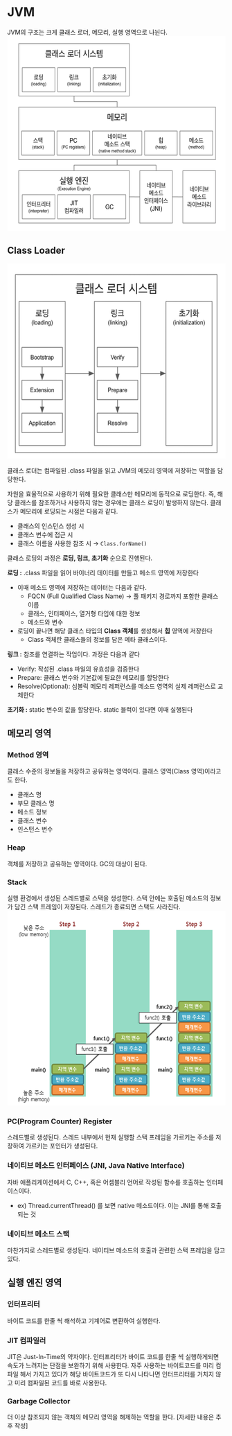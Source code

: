 # JVM

JVM의 구조는 크게 클래스 로더, 메모리, 실행 영역으로 나뉜다.
<img src="./img/jvm.png" width="700" height="450"/>

## Class Loader
<img src="./img/class_loader.png" width="700" height="450"/>

클래스 로더는 컴파일된 .class 파일을 읽고 JVM의 메모리 영역에 저장하는 역할을 담당한다. 

자원을 효율적으로 사용하기 위해 필요한 클래스만 메모리에 동적으로 로딩한다. 즉, 해당 클래스를 참조하거나 사용하지 않는 경우에는 클래스 로딩이 발생하지 않는다. 클래스가 메모리에 로딩되는 시점은 다음과 같다.

- 클래스의 인스턴스 생성 시
- 클래스 변수에 접근 시
- 클래스 이름을 사용한 참조 시 → `Class.forName()`

클래스 로딩의 과정은 **로딩, 링크, 초기화** 순으로 진행된다.

**로딩 :**  .class 파일을 읽어 바이너리 데이터를 만들고 메소드 영역에 저장한다

- 이때 메소드 영역에 저장하는 데이터는 다음과 같다.
    - FQCN (Full Qualified Class Name) → 풀 패키지 경로까지 포함한 클래스 이름
    - 클래스, 인터페이스, 열거형 타입에 대한 정보
    - 메소드와 변수
- 로딩이 끝나면 해당 클래스 타입의 **Class 객체**를 생성해서 **힙** 영역에 저장한다
    - Class 객체란 클래스들의 정보를 담은 메타 클래스이다.

**링크 :** 참조를 연결하는 작업이다. 과정은 다음과 같다

- Verify: 작성된 .class 파일의 유효성을 검증한다
- Prepare: 클래스 변수와 기본값에 필요한 메모리를 할당한다
- Resolve(Optional): 심볼릭 메모리 레퍼런스를 메소드 영역의 실제 레퍼런스로 교체한다

**초기화 :** static 변수의 값을 할당한다. static 블럭이 있다면 이때 실행된다

## 메모리 영역

### Method 영역 
클래스 수준의 정보들을 저장하고 공유하는 영역이다. 클래스 영역(Class 영역)이라고도 한다.

- 클래스 명
- 부모 클래스 명
- 메소드 정보
- 클래스 변수
- 인스턴스 변수

### Heap

객체를 저장하고 공유하는 영역이다. GC의 대상이 된다.

### Stack

실행 환경에서 생성된 스레드별로 스택을 생성한다. 스택 안에는 호출된 메소드의 정보가 담긴 스택 프레임이 저장된다. 스레드가 종료되면 스택도 사라진다.
<img src="./img/stack.png" width="700" height="450"/>

### PC(Program Counter) Register

스레드별로 생성된다. 스레드 내부에서 현재 실행할 스택 프레임을 가르키는 주소를 저장하여 가르키는 포인터가 생성된다.

### 네이티브 메소드 인터페이스 (JNI, Java Native Interface)

자바 애플리케이션에서 C, C++, 혹은 어셈블리 언어로 작성된 함수를 호출하는 인터페이스이다.

- ex) Thread.currentThread() 를 보면 native 메소드이다. 이는 JNI를 통해 호출되는 것

### 네이티브 메소드 스택

마찬가지로 스레드별로 생성된다. 네이티브 메소드의 호출과 관련한 스택 프레임을 담고 있다.

## 실행 엔진 영역

### 인터프리터

바이트 코드를 한줄 씩 해석하고 기계어로 변환하여 실행한다. 

### JIT 컴파일러

JIT은 Just-In-Time의 약자이다. 인터프리터가 바이트 코드를 한줄 씩 실행하게되면 속도가 느려지는 단점을 보완하기 위해 사용한다. 자주 사용하는 바이트코드를 미리 컴파일 해서 가지고 있다가 해당 바이트코드가 또 다시 나타나면 인터프리터를 거치지 않고 미리 컴파일된 코드를 바로 사용한다.

### Garbage Collector

더 이상 참조되지 않는 객체의 메모리 영역을 해제하는 역할을 한다. [자세한 내용은 추후 작성]
